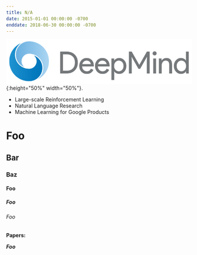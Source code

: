 ```yaml
---
title: N/A
date: 2015-01-01 00:00:00 -0700
enddate: 2018-06-30 00:00:00 -0700
---
```


![DeepMind](/assets/images/DeepMind_logo.png){:height="50%" width="50%"}.

- Large-scale Reinforcement Learning
- Natural Language Research
- Machine Learning for Google Products

# Foo

## Bar

### Baz

#### Foo

##### Foo

###### Foo

**Papers:**

***Foo***
